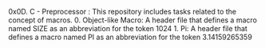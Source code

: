 0x0D. C - Preprocessor
: This repository includes tasks related to the concept of macros.
	0. Object-like Macro: A header file that defines a macro named SIZE as an abbreviation for the token 1024
	1. Pi: A header file that defines a macro named PI as an abbreviation for the token 3.14159265359

